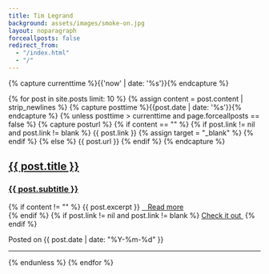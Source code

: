 ```yaml
---
title: Tim Legrand
background: assets/images/smoke-on.jpg
layout: noparagraph
forceallposts: false
redirect_from:
  - "/index.html"
  - "/"
---
```

{% capture currenttime %}{{'now' | date: '%s'}}{% endcapture %}

{% for post in site.posts limit: 10 %}
  {% assign content = post.content | strip_newlines %}
  {% capture posttime %}{{post.date | date: '%s'}}{% endcapture %}
  {% unless posttime > currenttime and page.forceallposts == false %}
    {% capture posturl %}
      {% if content == "" %}
        {% if post.link != nil and post.link != blank %}
          {{ post.link }}
          {% assign target = "_blank" %}
        {% endif %}
      {% else %}
        {{ post.url }}
      {% endif %}
    {% endcapture %}
<div class="post-preview">
  <a target="{{ target }}" href="{{ posturl }}">
    <h2 class="post-title">{{ post.title }}</h2>
    <h3 class="post-subtitle">{{ post.subtitle }}</h3></a>
    {% if content != "" %}
      {{ post.excerpt }}
  <a class="post-meta" target="{{ target }}" href="{{ posturl }}">&nbsp;&nbsp;<i class="fa fa-arrow-circle-right"></i>&nbsp;Read more</a><br/>
    {% endif %}
    {% if post.link != nil and post.link != blank %}
  <a class="post-meta" target="{{ target }}" href="{{ post.link }}">Check it out&nbsp;<i class="fa fa-sign-out"></i></a>
    {% endif %}
  
  <p class="post-meta">Posted on {{ post.date | date: "%Y-%m-%d" }}</p>
</div>
<hr>
  {% endunless <!-- Future post --> %}
{% endfor <!-- post in posts --> %}

<!-- Pager
<ul class="pager">
  <li class="next">
    <a href="#">Older Posts &rarr;</a>
  </li>
</ul> -->

